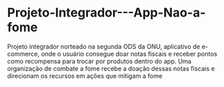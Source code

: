 # Projeto-Integrador---App-Nao-a-fome


Projeto integrador norteado na segunda ODS da ONU, aplicativo de e-commerce, onde o usuário consegue doar notas fiscais e receber pontos como recompensa para trocar por produtos dentro do app. Uma organização de combate a fome recebe a doação dessas notas fiscais e direcionam os recursos em ações que mitigam a fome
